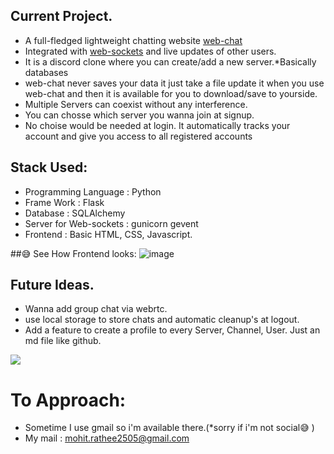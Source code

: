 ## Current Project.
- A full-fledged lightweight chatting website [web-chat](https://web-chat.onrender.com) 
- Integrated with [web-sockets](https://developer.mozilla.org/en-US/docs/Web/API/WebSockets_API) and live updates of other users.
- It is a discord clone where you can create/add a new server.*Basically databases
- web-chat never saves your data it just take a file update it when you use web-chat and then it is available for you to download/save to yourside.
- Multiple Servers can coexist without any interference.
- You can chosse which server you wanna join at signup.
- No choise would be needed at login. It automatically tracks your account and give you access to all registered accounts

## Stack Used:
- Programming Language : Python
- Frame Work : Flask 
- Database : SQLAlchemy 
- Server for Web-sockets : gunicorn gevent
- Frontend : Basic HTML, CSS, Javascript.

##😅 See How Frontend looks:
![image](https://user-images.githubusercontent.com/89066152/236446379-299e8fc8-a497-4990-961a-6edec4ca8d85.png)



## Future Ideas.
- Wanna add group chat via webrtc.
- use local storage to store chats and automatic cleanup's at logout.
- Add a feature to create a profile to every Server, Channel, User. Just an md file like github.

<img src="https://github-readme-streak-stats.herokuapp.com/?user=mohit-rathee&theme=github-dark">

# To Approach:
- Sometime I use gmail so i'm available there.(*sorry if i'm not social😅 )
- My mail : mohit.rathee2505@gmail.com

